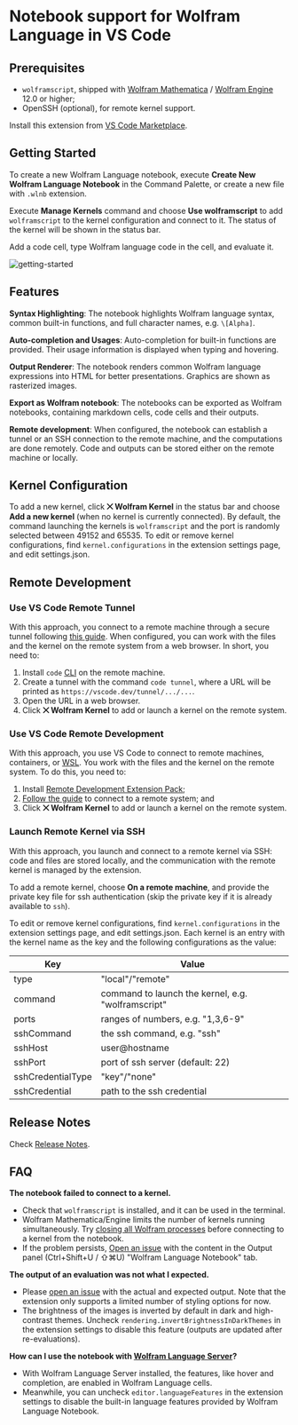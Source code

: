 # Notebook support for Wolfram Language in VS Code

## Prerequisites

- `wolframscript`, shipped with [Wolfram Mathematica](https://www.wolfram.com/mathematica/) / [Wolfram Engine](https://www.wolfram.com/engine/) 12.0 or higher;
- OpenSSH (optional), for remote kernel support.

Install this extension from [VS Code Marketplace](https://marketplace.visualstudio.com/items?itemName=njpipeorgan.wolfram-language-notebook).

## Getting Started

To create a new Wolfram Language notebook, execute **Create New Wolfram Language Notebook** in the Command Palette, or create a new file with `.wlnb` extension.

Execute **Manage Kernels** command and choose **Use wolframscript** to add `wolframscript` to the kernel configuration and connect to it. The status of the kernel will be shown in the status bar.

Add a code cell, type Wolfram language code in the cell, and evaluate it.

![getting-started](images/getting-started.gif)

## Features

**Syntax Highlighting**: The notebook highlights Wolfram language syntax, common built-in functions, and full character names, e.g. `\[Alpha]`.

**Auto-completion and Usages**: Auto-completion for built-in functions are provided. Their usage information is displayed when typing and hovering.

**Output Renderer**: The notebook renders common Wolfram language expressions into HTML for better presentations. Graphics are shown as rasterized images.

**Export as Wolfram notebook**: The notebooks can be exported as Wolfram notebooks, containing markdown cells, code cells and their outputs.

**Remote development**: When configured, the notebook can establish a tunnel or an SSH connection to the remote machine, and the computations are done remotely. Code and outputs can be stored either on the remote machine or locally.

## Kernel Configuration

To add a new kernel, click **⨉ Wolfram Kernel** in the status bar and choose **Add a new kernel** (when no kernel is currently connected). By default, the command launching the kernels is `wolframscript` and the port is randomly selected between 49152 and 65535. To edit or remove kernel configurations, find `kernel.configurations` in the extension settings page, and edit settings.json.

## Remote Development

### Use VS Code Remote Tunnel

With this approach, you connect to a remote machine through a secure tunnel following [this guide](https://code.visualstudio.com/docs/remote/tunnels). When configured, you can work with the files and the kernel on the remote system from a web browser. In short, you need to:

  1. Install `code` [CLI](https://code.visualstudio.com/download) on the remote machine.
  2. Create a tunnel with the command `code tunnel`, where a URL will be printed as `https://vscode.dev/tunnel/.../...`.
  3. Open the URL in a web browser.
  4. Click **⨉ Wolfram Kernel** to add or launch a kernel on the remote system.

### Use VS Code Remote Development

With this approach, you use VS Code to connect to remote machines, containers, or [WSL](https://docs.microsoft.com/windows/wsl/). You work with the files and the kernel on the remote system. To do this, you need to:

1. Install [Remote Development Extension Pack](https://marketplace.visualstudio.com/items?itemName=ms-vscode-remote.vscode-remote-extensionpack);
2. [Follow the guide](https://code.visualstudio.com/docs/remote/remote-overview#_getting-started) to connect to a remote system; and
3. Click **⨉ Wolfram Kernel** to add or launch a kernel on the remote system.

### Launch Remote Kernel via SSH

With this approach, you launch and connect to a remote kernel via SSH: code and files are stored locally, and the communication with the remote kernel is managed by the extension.

To add a remote kernel, choose **On a remote machine**, and provide the private key file for ssh authentication (skip the private key if it is already available to `ssh`).

To edit or remove kernel configurations, find `kernel.configurations` in the extension settings page, and edit settings.json. Each kernel is an entry with the kernel name as the key and the following configurations as the value:

| Key               | Value                                              |
| ----------------- | -------------------------------------------------- |
| type              | "local"/"remote"                                   |
| command           | command to launch the kernel, e.g. "wolframscript" |
| ports             | ranges of numbers, e.g. "1,3,6-9"                  |
| sshCommand        | the ssh command, e.g. "ssh"                        |
| sshHost           | user@hostname                                      |
| sshPort           | port of ssh server (default: 22)                   |
| sshCredentialType | "key"/"none"                                       |
| sshCredential     | path to the ssh credential                         |

## Release Notes

Check [Release Notes](https://github.com/njpipeorgan/wolfram-language-notebook/wiki/Release-Notes).

## FAQ

**The notebook failed to connect to a kernel.**

- Check that `wolframscript` is installed, and it can be used in the terminal.
- Wolfram Mathematica/Engine limits the number of kernels running simultaneously. Try [closing all Wolfram processes](https://support.wolfram.com/36360) before connecting to a kernel from the notebook.
- If the problem persists, [Open an issue](https://github.com/njpipeorgan/wolfram-language-notebook/issues) with the content in the Output panel (Ctrl+Shift+U / ⇧⌘U) "Wolfram Language Notebook" tab.

**The output of an evaluation was not what I expected.**

- Please [open an issue](https://github.com/njpipeorgan/wolfram-language-notebook/issues) with the actual and expected output. Note that the extension only supports a limited number of styling options for now.
- The brightness of the images is inverted by default in dark and high-contrast themes. Uncheck `rendering.invertBrightnessInDarkThemes` in the extension settings to disable this feature (outputs are updated after re-evaluations).

**How can I use the notebook with [Wolfram Language Server](https://github.com/kenkangxgwe/lsp-wl)?**

- With Wolfram Language Server installed, the features, like hover and completion, are enabled in Wolfram Language cells.
- Meanwhile, you can uncheck `editor.languageFeatures` in the extension settings to disable the built-in language features provided by Wolfram Language Notebook.
